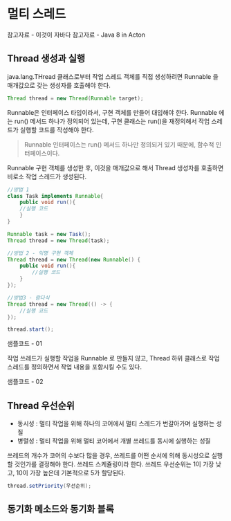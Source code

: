 # 멀티 스레드

참고자료 - 이것이 자바다
참고자료 - Java 8 in Acton

## Thread 생성과 실행

java.lang.THread 클래스로부터 작업 스레드 객체를 직접 생성하려면 Runnable 을 매개값으로 갖는 생성자를 호출해야 한다.
````java
Thread thread = new Thread(Runnable target);
````

Runnable은 인터페이스 타입이라서, 구현 객체를 만들어 대입해야 한다. Runnable 에는 run() 메서드 하나가 정의되어 있는데, 구현 클래스는 run()을 재정의해서 작업 스레드가 실행할 코드를 작성해야 한다. 

> Runnable 인터페이스는 run() 메서드 하나만 정의되거 있기 때문에, 함수적 인터페이스이다.

Runnable 구현 객체를 생성한 후, 이것을 매개값으로 해서 Thread 생성자를 호출하면 비로소 작업 스레드가 생성된다. 

````java
//방법 1
class Task implements Runnable{
	public void run(){
	//실행 코드
	}
}

Runnable task = new Task();
Thread thread = new Thread(task);

//방법 2 - 익명 구현 객체
Thread thread = new Thread(new Runnable() {
	public void run(){
		//실행 코드
	}
});

//방법3 - 람다식
Thread thread = new Thread(() -> {
	//실행 코드
});
````

````java
thread.start();
````

샘플코드 - 01

작업 쓰레드가 실행할 작업을 Runnable 로 만들지 않고, Thread 하위 클래스로 작업 스레드를 정의하면서 작업 내용을 포함시킬 수도 있다. 

샘플코드 - 02

## Thread 우선순위

- 동시성 : 멀티 작업을 위해 하나의 코어에서 멀티 스레드가 번갈아가며 실행하는 성질
- 병렬성 :  멀티 작업을 위해 멀티 코어에서 개별 쓰레드를 동시에 실행하는 성질

쓰레드의 개수가 코어의 수보다 많을 경우, 쓰레드를 어떤 순서에 의해 동시성으로 실행할 것인가를 결정해야 한다. 쓰레드 스케쥴링이라 한다. 쓰레드 우선순위는 1이 가장 낮고, 10이 가장 높은데 기본적으로 5가 할당된다. 

````java
thread.setPriority(우선순위);
````

## 동기화 메소드와 동기화 블록



